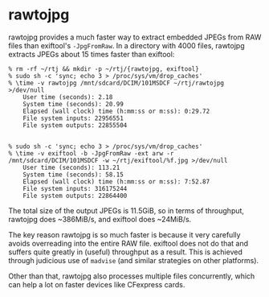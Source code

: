 # rawtojpg

rawtojpg provides a much faster way to extract embedded JPEGs from RAW files
than exiftool's `-JpgFromRaw`. In a directory with 4000 files, rawtojpg
extracts JPEGs about 15 times faster than exiftool:

    % rm -rf ~/rtj && mkdir -p ~/rtj/{rawtojpg, exiftool}
    % sudo sh -c 'sync; echo 3 > /proc/sys/vm/drop_caches'
    % \time -v rawtojpg /mnt/sdcard/DCIM/101MSDCF ~/rtj/rawtojpg >/dev/null
        User time (seconds): 2.18
        System time (seconds): 20.99
        Elapsed (wall clock) time (h:mm:ss or m:ss): 0:29.72
        File system inputs: 22956551
        File system outputs: 22855504


    % sudo sh -c 'sync; echo 3 > /proc/sys/vm/drop_caches'
    % \time -v exiftool -b -JpgFromRaw -ext arw -r /mnt/sdcard/DCIM/101MSDCF -w ~/rtj/exiftool/%f.jpg >/dev/null
        User time (seconds): 113.21
        System time (seconds): 58.15
        Elapsed (wall clock) time (h:mm:ss or m:ss): 7:52.87
        File system inputs: 316175244
        File system outputs: 22864400

The total size of the output JPEGs is 11.5GiB, so in terms of throughput,
rawtojpg does ~386MiB/s, and exiftool does ~24MiB/s.

The key reason rawtojpg is so much faster is because it very carefully avoids
overreading into the entire RAW file. exiftool does not do that and suffers
quite greatly in (useful) throughput as a result. This is achieved through
judicious use of `madvise` (and similar strategies on other platforms).

Other than that, rawtojpg also processes multiple files concurrently, which can
help a lot on faster devices like CFexpress cards.
